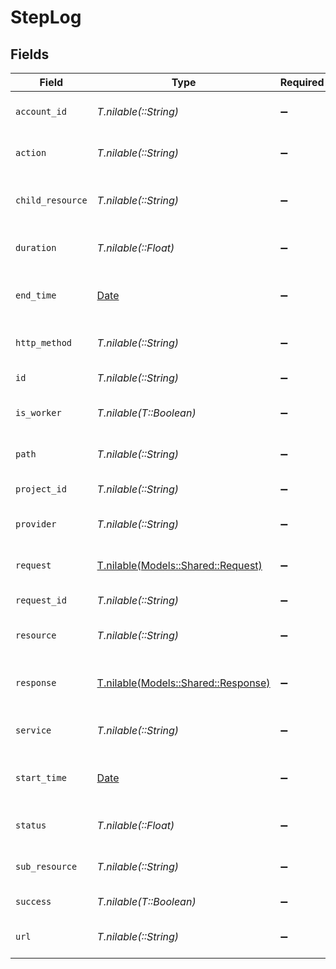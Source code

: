 # StepLog


## Fields

| Field                                                                  | Type                                                                   | Required                                                               | Description                                                            | Example                                                                |
| ---------------------------------------------------------------------- | ---------------------------------------------------------------------- | ---------------------------------------------------------------------- | ---------------------------------------------------------------------- | ---------------------------------------------------------------------- |
| `account_id`                                                           | *T.nilable(::String)*                                                  | :heavy_minus_sign:                                                     | The account ID of the request                                          | 45355976281015164504                                                   |
| `action`                                                               | *T.nilable(::String)*                                                  | :heavy_minus_sign:                                                     | The requested action                                                   | download                                                               |
| `child_resource`                                                       | *T.nilable(::String)*                                                  | :heavy_minus_sign:                                                     | The requested child resource                                           | time-off                                                               |
| `duration`                                                             | *T.nilable(::Float)*                                                   | :heavy_minus_sign:                                                     | The request duration in milliseconds                                   | 356                                                                    |
| `end_time`                                                             | [Date](https://ruby-doc.org/stdlib-2.6.1/libdoc/date/rdoc/Date.html)   | :heavy_minus_sign:                                                     | The request end time ISO8601 date string                               | 2021-01-01T00:00:00Z                                                   |
| `http_method`                                                          | *T.nilable(::String)*                                                  | :heavy_minus_sign:                                                     | The requested HTTP method                                              | get                                                                    |
| `id`                                                                   | *T.nilable(::String)*                                                  | :heavy_minus_sign:                                                     | The provider request ID                                                | adbf752f-6457-4ddd-89b3-98ae2252b83b                                   |
| `is_worker`                                                            | *T.nilable(T::Boolean)*                                                | :heavy_minus_sign:                                                     | The asynchronous worker flag                                           | false                                                                  |
| `path`                                                                 | *T.nilable(::String)*                                                  | :heavy_minus_sign:                                                     | The requested path                                                     | /unified/hris/employees                                                |
| `project_id`                                                           | *T.nilable(::String)*                                                  | :heavy_minus_sign:                                                     | The project ID of the request                                          | dev-project-68574                                                      |
| `provider`                                                             | *T.nilable(::String)*                                                  | :heavy_minus_sign:                                                     | The requested provider                                                 | planday                                                                |
| `request`                                                              | [T.nilable(Models::Shared::Request)](../../models/shared/request.md)   | :heavy_minus_sign:                                                     | The advanced log request data                                          |                                                                        |
| `request_id`                                                           | *T.nilable(::String)*                                                  | :heavy_minus_sign:                                                     | The request ID                                                         | adbf752f-6457-4ddd-89b3-98ae2252b83b                                   |
| `resource`                                                             | *T.nilable(::String)*                                                  | :heavy_minus_sign:                                                     | The requested resource                                                 | employees                                                              |
| `response`                                                             | [T.nilable(Models::Shared::Response)](../../models/shared/response.md) | :heavy_minus_sign:                                                     | The advanced log response data                                         |                                                                        |
| `service`                                                              | *T.nilable(::String)*                                                  | :heavy_minus_sign:                                                     | The requested service                                                  | hris                                                                   |
| `start_time`                                                           | [Date](https://ruby-doc.org/stdlib-2.6.1/libdoc/date/rdoc/Date.html)   | :heavy_minus_sign:                                                     | The request start time ISO8601 date string                             | 2021-01-01T00:00:00Z                                                   |
| `status`                                                               | *T.nilable(::Float)*                                                   | :heavy_minus_sign:                                                     | The requests response status code                                      | 200                                                                    |
| `sub_resource`                                                         | *T.nilable(::String)*                                                  | :heavy_minus_sign:                                                     | The requested sub resource                                             | documents                                                              |
| `success`                                                              | *T.nilable(T::Boolean)*                                                | :heavy_minus_sign:                                                     | The request success flag                                               | true                                                                   |
| `url`                                                                  | *T.nilable(::String)*                                                  | :heavy_minus_sign:                                                     | The requested URL                                                      | https://api.stackone.com/unified/hris/employees?raw=false              |
